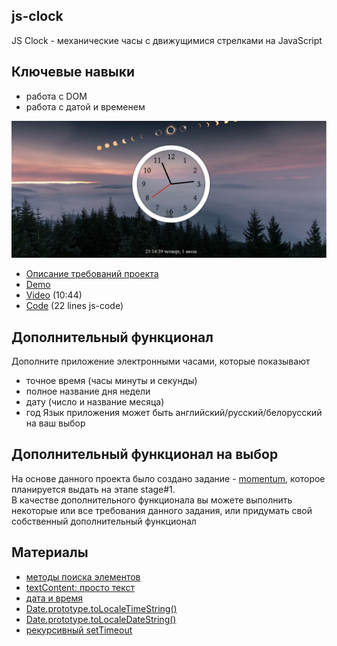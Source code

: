 ## js-clock

JS Clock - механические часы с движущимися стрелками на JavaScript

## Ключевые навыки
- работа с DOM
- работа с датой и временем

![](images/js30-2.jpg)
- [Описание требований проекта](js30.md)
- [Demo](https://js3002.github.io/)
- [Video](https://youtu.be/VuN8qwZoego) (10:44)
- [Code](https://github.com/wesbos/JavaScript30/tree/master/02%20-%20JS%20and%20CSS%20Clock) (22 lines js-code)

## Дополнительный функционал
Дополните приложение электронными часами, которые показывают 
- точное время (часы минуты и секунды)
- полное название дня недели 
- дату (число и название месяца)
- год
Язык приложения может быть английский/русский/белорусский на ваш выбор

## Дополнительный функционал на выбор
На основе данного проекта было создано задание - [momentum](https://rolling-scopes-school.github.io/2021q3/#/stage0/tasks/momentum/momentum), которое планируется выдать на этапе stage#1.  
В качестве дополнительного функционала вы можете выполнить некоторые или все требования данного задания, или придумать свой собственный дополнительный функционал

## Материалы
- [методы поиска элементов](https://learn.javascript.ru/searching-elements-dom)
- [textContent: просто текст](https://learn.javascript.ru/basic-dom-node-properties#textcontent-prosto-tekst)
- [дата и время](https://learn.javascript.ru/date)
- [Date.prototype.toLocaleTimeString()](https://developer.mozilla.org/ru/docs/Web/JavaScript/Reference/Global_Objects/Date/toLocaleTimeString)
- [Date.prototype.toLocaleDateString()](https://developer.mozilla.org/ru/docs/Web/JavaScript/Reference/Global_Objects/Date/toLocaleDateString)
- [рекурсивный setTimeout](https://learn.javascript.ru/settimeout-setinterval#rekursivnyy-settimeout)
